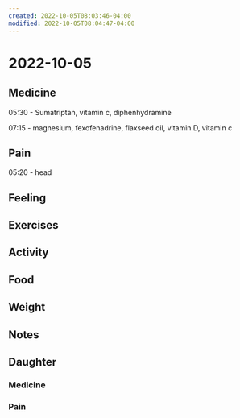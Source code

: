 ```yaml
---
created: 2022-10-05T08:03:46-04:00
modified: 2022-10-05T08:04:47-04:00
---
```


# 2022-10-05

## Medicine

05:30 - Sumatriptan, vitamin c, diphenhydramine

07:15 - magnesium, fexofenadrine, flaxseed oil, vitamin D, vitamin c 

## Pain

05:20 - head

## Feeling


## Exercises


## Activity


## Food


## Weight


## Notes


## Daughter


### Medicine


### Pain
